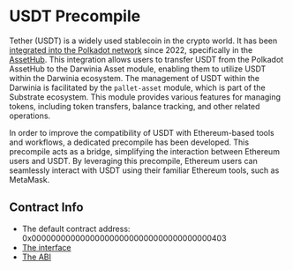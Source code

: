 # USDT Precompile

Tether (USDT) is a widely used stablecoin in the crypto world. It has been [integrated into the Polkadot network](https://polkadot.network/newsroom/press-releases/tether-tokens-usdt-live-on-polkadot/) since 2022, specifically in the [AssetHub](https://support.polkadot.network/support/solutions/articles/65000181800-what-is-asset-hub-and-how-do-i-use-it-). This integration allows users to transfer USDT from the Polkadot AssetHub to the Darwinia Asset module, enabling them to utilize USDT within the Darwinia ecosystem. The management of USDT within the Darwinia is facilitated by the `pallet-asset` module, which is part of the Substrate ecosystem. This module provides various features for managing tokens, including token transfers, balance tracking, and other related operations.

In order to improve the compatibility of USDT with Ethereum-based tools and workflows, a dedicated precompile has been developed. This precompile acts as a bridge, simplifying the interaction between Ethereum users and USDT. By leveraging this precompile, Ethereum users can seamlessly interact with USDT using their familiar Ethereum tools, such as MetaMask.

## Contract Info

- The default contract address:  0x0000000000000000000000000000000000000403
- [The interface](https://github.com/darwinia-network/darwinia/blob/main/precompile/metadata/sol/asset.sol)
- [The ABI](https://github.com/darwinia-network/darwinia/blob/main/precompile/metadata/sol/asset.sol)